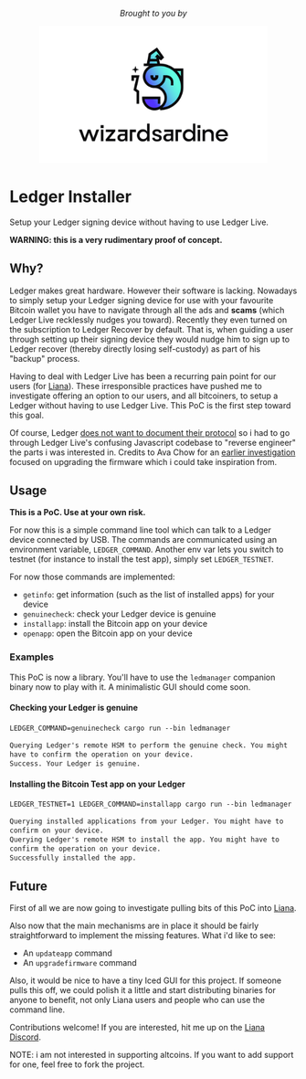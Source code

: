 <div align="center">

*Brought to you by*

  <a href="https://wizardsardine.com" target="_blank">
    <img src="ws_logo.png" width="400px" />
  </a>

</div>

# Ledger Installer

Setup your Ledger signing device without having to use Ledger Live.

**WARNING: this is a very rudimentary proof of concept.**

## Why?

Ledger makes great hardware. However their software is lacking. Nowadays to simply setup your Ledger
signing device for use with your favourite Bitcoin wallet you have to navigate through all the ads
and **scams** (which Ledger Live recklessly nudges you toward).  Recently they even turned on the
subscription to Ledger Recover by default. That is, when guiding a user through setting up their
signing device they would nudge him to sign up to Ledger recover (thereby directly losing
self-custody) as part of his "backup" process.

Having to deal with Ledger Live has been a recurring pain point for our users (for
[Liana](https://github.com/wizardsardine/liana)). These irresponsible practices have pushed me to
investigate offering an option to our users, and all bitcoiners, to setup a Ledger without having to
use Ledger Live. This PoC is the first step toward this goal.

Of course, Ledger [does not want to document their
protocol](https://x.com/achow101/status/1773333790389055848) so i had to go through Ledger Live's
confusing Javascript codebase to "reverse engineer" the parts i was interested in. Credits to Ava
Chow for an [earlier
investigation](https://gist.github.com/achow101/3604bf50aa622b33ad2160cc77075a8c) focused on
upgrading the firmware which i could take inspiration from.

## Usage

**This is a PoC. Use at your own risk.**

For now this is a simple command line tool which can talk to a Ledger device connected by USB. The
commands are communicated using an environment variable, `LEDGER_COMMAND`. Another env var lets you
switch to testnet (for instance to install the test app), simply set `LEDGER_TESTNET`.

For now those commands are implemented:
- `getinfo`: get information (such as the list of installed apps) for your device
- `genuinecheck`: check your Ledger device is genuine
- `installapp`: install the Bitcoin app on your device
- `openapp`: open the Bitcoin app on your device

### Examples

This PoC is now a library. You'll have to use the `ledmanager` companion binary now to play with it.
A minimalistic GUI should come soon.

#### Checking your Ledger is genuine

```
LEDGER_COMMAND=genuinecheck cargo run --bin ledmanager
```
```
Querying Ledger's remote HSM to perform the genuine check. You might have to confirm the operation on your device.
Success. Your Ledger is genuine.
```

#### Installing the Bitcoin Test app on your Ledger

```
LEDGER_TESTNET=1 LEDGER_COMMAND=installapp cargo run --bin ledmanager
```
```
Querying installed applications from your Ledger. You might have to confirm on your device.
Querying Ledger's remote HSM to install the app. You might have to confirm the operation on your device.
Successfully installed the app.
```

## Future

First of all we are now going to investigate pulling bits of this PoC into [Liana](https://github.com/wizardsardine/liana).

Also now that the main mechanisms are in place it should be fairly straightforward to implement the
missing features. What i'd like to see:
- An `updateapp` command
- An `upgradefirmware` command

Also, it would be nice to have a tiny Iced GUI for this project. If someone pulls this off, we could
polish it a little and start distributing binaries for anyone to benefit, not only Liana users and
people who can use the command line.

Contributions welcome! If you are interested, hit me up on the [Liana Discord](https://discord.gg/5TEkVxqm).

NOTE: i am not interested in supporting altcoins. If you want to add support for one, feel free to
fork the project.
